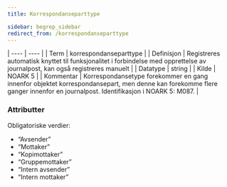 ```yaml
---
title: Korrespondanseparttype

sidebar: begrep_sidebar
redirect_from: /korrespondanseparttype
---
```


| ---- | ---- |
| Term | korrespondanseparttype |
| Definisjon | Registreres automatisk knyttet til funksjonalitet i forbindelse med opprettelse av journalpost, kan også registreres manuelt |
| Datatype | string |
| Kilde | NOARK 5 |
| Kommentar | Korrespondansetype forekommer en gang innenfor objektet korrespondansepart, men denne kan forekomme flere ganger innenfor en journalpost. Identifikasjon i NOARK 5: M087. | 

### Attributter

Obligatoriske verdier:

* “Avsender”
* “Mottaker”
* “Kopimottaker”
* “Gruppemottaker”
* “Intern avsender”
* “Intern mottaker”
